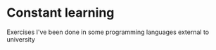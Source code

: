 # Constant learning
Exercises I've been done in some programming languages external to university<br>
